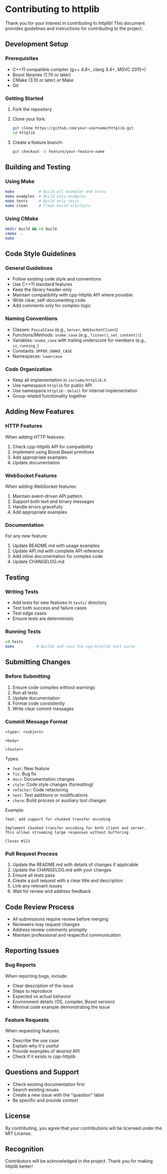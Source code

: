 # Contributing to httplib

Thank you for your interest in contributing to httplib! This document provides guidelines and instructions for contributing to the project.

## Development Setup

### Prerequisites

- C++11 compatible compiler (g++ 4.8+, clang 3.4+, MSVC 2015+)
- Boost libraries (1.70 or later)
- CMake (3.10 or later) or Make
- Git

### Getting Started

1. Fork the repository
2. Clone your fork:
   ```bash
   git clone https://github.com/your-username/httplib.git
   cd httplib
   ```

3. Create a feature branch:
   ```bash
   git checkout -b feature/your-feature-name
   ```

## Building and Testing

### Using Make

```bash
make           # Build all examples and tests
make examples  # Build only examples
make tests     # Build only tests
make clean     # Clean build artifacts
```

### Using CMake

```bash
mkdir build && cd build
cmake ..
make
```

## Code Style Guidelines

### General Guidelines

- Follow existing code style and conventions
- Use C++11 standard features
- Keep the library header-only
- Maintain compatibility with cpp-httplib API where possible
- Write clear, self-documenting code
- Add comments only for complex logic

### Naming Conventions

- Classes: `PascalCase` (e.g., `Server`, `WebSocketClient`)
- Functions/Methods: `snake_case` (e.g., `listen()`, `set_content()`)
- Variables: `snake_case` with trailing underscore for members (e.g., `is_running_`)
- Constants: `UPPER_SNAKE_CASE`
- Namespaces: `lowercase`

### Code Organization

- Keep all implementation in `include/httplib.h`
- Use namespace `httplib` for public API
- Use namespace `httplib::detail` for internal implementation
- Group related functionality together

## Adding New Features

### HTTP Features

When adding HTTP features:
1. Check cpp-httplib API for compatibility
2. Implement using Boost.Beast primitives
3. Add appropriate examples
4. Update documentation

### WebSocket Features

When adding WebSocket features:
1. Maintain event-driven API pattern
2. Support both text and binary messages
3. Handle errors gracefully
4. Add appropriate examples

### Documentation

For any new feature:
1. Update README.md with usage examples
2. Update API.md with complete API reference
3. Add inline documentation for complex code
4. Update CHANGELOG.md

## Testing

### Writing Tests

- Add tests for new features in `tests/` directory
- Test both success and failure cases
- Test edge cases
- Ensure tests are deterministic

### Running Tests

```bash
cd tests
make          # Builds and runs the cpp-httplib test suite
```

## Submitting Changes

### Before Submitting

1. Ensure code compiles without warnings
2. Run all tests
3. Update documentation
4. Format code consistently
5. Write clear commit messages

### Commit Message Format

```
<type>: <subject>

<body>

<footer>
```

Types:
- `feat`: New feature
- `fix`: Bug fix
- `docs`: Documentation changes
- `style`: Code style changes (formatting)
- `refactor`: Code refactoring
- `test`: Test additions or modifications
- `chore`: Build process or auxiliary tool changes

Example:
```
feat: add support for chunked transfer encoding

Implement chunked transfer encoding for both client and server.
This allows streaming large responses without buffering.

Closes #123
```

### Pull Request Process

1. Update the README.md with details of changes if applicable
2. Update the CHANGELOG.md with your changes
3. Ensure all tests pass
4. Create a pull request with a clear title and description
5. Link any relevant issues
6. Wait for review and address feedback

## Code Review Process

- All submissions require review before merging
- Reviewers may request changes
- Address review comments promptly
- Maintain professional and respectful communication

## Reporting Issues

### Bug Reports

When reporting bugs, include:
- Clear description of the issue
- Steps to reproduce
- Expected vs actual behavior
- Environment details (OS, compiler, Boost version)
- Minimal code example demonstrating the issue

### Feature Requests

When requesting features:
- Describe the use case
- Explain why it's useful
- Provide examples of desired API
- Check if it exists in cpp-httplib

## Questions and Support

- Check existing documentation first
- Search existing issues
- Create a new issue with the "question" label
- Be specific and provide context

## License

By contributing, you agree that your contributions will be licensed under the MIT License.

## Recognition

Contributors will be acknowledged in the project. Thank you for making httplib better!
